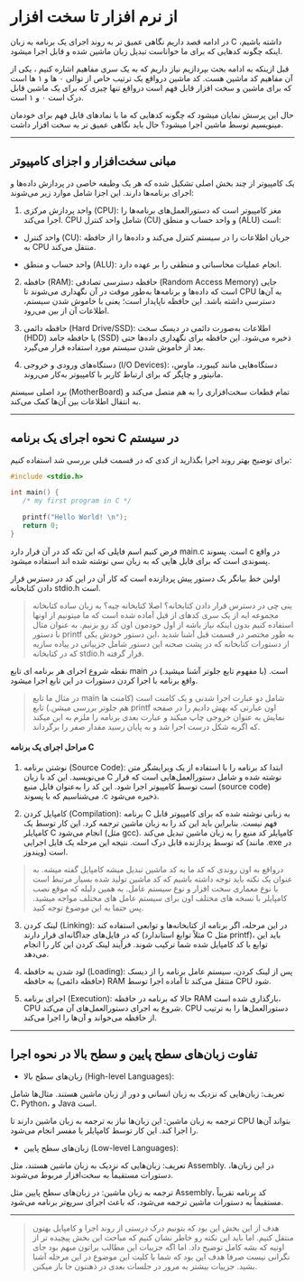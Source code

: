 # از نرم افزار تا سخت افزار

در ادامه قصد داریم نگاهی عمیق تر به روند اجرای یک برنامه 
به زبان C داشته باشیم، اینکه چگونه کدهایی که برای ما خواناست تبدیل زبان
ماشین شده و قابل اجرا میشود.

قبل ازینکه به ادامه بحث بپردازیم نیاز داریم که به یک سری 
مفاهیم اشاره کنیم ،‌ یکی از آن مفاهیم کد ماشین هست. کد ماشین درواقع یک 
ترتیب خاص از توالی ۰ ها و ۱ ها است که برای ماشین و سخت افزار قابل فهم 
است درواقع تنها چیزی که برای یک ماشین قابل درک است ۰ و ۱ است.

حال این پرسش نمایان میشود که چگونه کدهایی که ما با نمادهای قابل فهم برای خودمان مینویسیم توسط ماشین اجرا میشود؟ حال باید نگاهی عمیق تر به سخت افزار داشت.

---

## مبانی سخت‌افزار و اجزای کامپیوتر

یک کامپیوتر از چند بخش اصلی تشکیل شده که هر یک وظیفه خاصی در پردازش داده‌ها و اجرای برنامه‌ها دارند. این اجزا شامل موارد زیر می‌شوند:

1. واحد پردازش مرکزی (CPU): مغز کامپیوتر است که دستورالعمل‌های برنامه‌ها را اجرا می‌کند. CPU شامل واحد کنترل (CU) و واحد حساب و منطق (ALU) است:

 + واحد کنترل (CU): جریان اطلاعات را در سیستم کنترل می‌کند و داده‌ها را از حافظه به CPU منتقل می‌کند.

 + واحد حساب و منطق (ALU): انجام عملیات محاسباتی و منطقی را بر عهده دارد.


2. حافظه (RAM): حافظه دسترسی تصادفی (Random Access Memory) جایی است که داده‌ها و برنامه‌ها به‌طور موقت در آن نگهداری می‌شوند تا CPU به آن‌ها دسترسی داشته باشد. این حافظه ناپایدار است؛ یعنی با خاموش شدن سیستم، اطلاعات آن از بین می‌رود.


3. حافظه دائمی (Hard Drive/SSD): اطلاعات به‌صورت دائمی در دیسک سخت (HDD) یا حافظه جامد (SSD) ذخیره می‌شود. این حافظه برای نگهداری داده‌ها حتی بعد از خاموش شدن سیستم مورد استفاده قرار می‌گیرد.


4. دستگاه‌های ورودی و خروجی (I/O Devices): دستگاه‌هایی مانند کیبورد، ماوس، مانیتور و چاپگر که برای ارتباط کاربر با کامپیوتر به‌کار می‌روند.


برد اصلی سیستم (MotherBoard) تمام قطعات سخت‌افزاری را به هم متصل می‌کند و به انتقال اطلاعات بین آن‌ها کمک می‌کند.

---

## نحوه اجرای یک برنامه C در سیستم

برای توضیح بهتر روند اجرا بگذارید از کدی که در قسمت قبلی بررسی شد استفاده کنیم:

```c
#include <stdio.h>

int main() {
   /* my first program in C */

   printf("Hello World! \n");
   return 0;
}
```

فرض کنیم اسم فایلی که این تکه کد در آن قرار دارد main.c است. پسوند c در واقع پسوندی است که برای فایل هایی که به زبان سی نوشته شده اند استفاده میشود.

اولین خط بیانگر یک دستور پیش پردازنده است که کار آن در این کد در دسترس قرار دادن کتابخانه stdio.h است.

> ینی چی در دسترس قرار دادن کتابخانه؟ اصلا کتابخانه چیه؟
> به زبان ساده کتابخانه مجموعه ایه از یک سری کدهای از قبل 
> آماده شده است که ما میتونیم از اونها استفاده کنیم بدون اینکه نیاز باشه 
> از اول خودمون اون کد رو بزنیم. به عنوان مثال با دستور printf به طور 
> مختصر در قسمت قبل آشنا شدید ،‌این دستور خودش یکی از دستورات کتابخانه 
>  که در پشت صحنه این دستور شامل جزییاتی در پیاده سازیه که در 
> کتابخانه stdio.h قرار گرفته.

نقطه شروع اجرای هر برنامه ای تابع main است. (با مفهوم تابع جلوتر آشنا میشید.) در واقع برنامه با اجرا کردن دستورات در این تابع اجرا میشود.

> در مثال ما تابع main شامل دو عبارت اجرا شدنی و یک کامنت است (کامنت ها هم جلوتر بررسی میشن.) تابع printf اون عبارتی که بهش دادیم را در صفحه نمایش به عنوان خروجی چاپ میکند و عبارت بعدی برنامه را ملزم به این میکند که اگربه شکل درست اجرا شد و به پایان رسید مقدار صفر را برگرداند.


#### مراحل اجرای یک برنامه C 

1. نوشتن برنامه (Source Code): ابتدا کد برنامه را با استفاده از یک ویرایشگر متن می‌نویسید. این کد با زبان C نوشته شده و شامل دستورالعمل‌هایی است که قرار است توسط کامپیوتر اجرا شود. این کد را به‌عنوان فایل منبع (source code) می‌شناسیم که با پسوند .c ذخیره می‌شود.


2. کامپایل کردن (Compilation): برنامه C به زبانی نوشته شده که برای کامپیوتر قابل فهم نیست. بنابراین باید این کد را به زبان ماشین ترجمه کرد. این کار توسط یک کامپایلر C انجام می‌شود (مثل gcc). کامپایلر کد منبع را به زبان ماشین تبدیل می‌کند که توسط پردازنده قابل درک است. نتیجه این مرحله یک فایل اجرایی (مانند .exe در ویندوز) است.

> درواقع به اون روندی که کد ما به کد ماشین تبدیل میشه کامپایل گفته میشه.
> به عنوان یک نکته باید توجه داشته باشیم که کد ماشین تولید شده بسیار مرتبط است با نوع معماری سخت افزار و نوع سیستم عامل. به همین دلیله که موقع نصب کامپایلر با نسخه های مختلف اون برای سیستم عامل های مختلف مواجه میشید. پس حتما به این موضوع توجه کنید.

3. لینک کردن (Linking): در این مرحله، اگر برنامه از کتابخانه‌ها و توابعی استفاده کند که در فایل‌های جداگانه‌ای قرار دارند (مثلاً توابع استاندارد C مثل printf)، باید این توابع با کد کامپایل شده شما ترکیب شوند. فرآیند لینک کردن این کار را انجام می‌دهد.


4. لود شدن به حافظه (Loading): پس از لینک کردن، سیستم عامل برنامه را از دیسک (حافظه دائمی) به حافظه RAM منتقل می‌کند تا آماده اجرا توسط CPU شود.


5. اجرای برنامه (Execution): حالا که برنامه در حافظه RAM بارگذاری شده است، CPU شروع به اجرای دستورالعمل‌های آن می‌کند. CPU دستورالعمل‌ها را به ترتیب از حافظه می‌خواند و آن‌ها را اجرا می‌کند.

---

## تفاوت زبان‌های سطح پایین و سطح بالا در نحوه اجرا

+ زبان‌های سطح بالا (High-level Languages):

تعریف: زبان‌هایی که نزدیک به زبان انسانی و دور از زبان ماشین هستند. مثال‌ها شامل C، Python، و Java است.

ترجمه به زبان ماشین: این زبان‌ها نیاز به ترجمه به زبان ماشین دارند تا CPU بتواند آن‌ها را اجرا کند. این کار توسط کامپایلر یا مفسر انجام می‌شود.


+ زبان‌های سطح پایین (Low-level Languages):

تعریف: زبان‌هایی که نزدیک به زبان ماشین هستند، مثل Assembly. در این زبان‌ها، دستورات مستقیماً به سخت‌افزار مربوط می‌شوند.

ترجمه به زبان ماشین: در زبان‌های سطح پایین مثل Assembly، کد برنامه تقریباً مستقیماً به دستورات ماشین ترجمه می‌شود، که باعث اجرای سریع‌تر برنامه می‌شود.

 ---

> هدف از این بخش این بود که بتونیم درک درستی از روند اجرا و 
> کامپایل بهتون منتقل کنیم. اما باید این نکته رو خاطر نشان کنیم که مباحث 
> این بخش پیچیده تر از اونیه که بشه کامل توضیح داد. اما اگه جزییات این 
> مطالب براتون مبهم بود جای نگرانی نیست صرفا هدف این بود که شما با کلیت 
> این موضوع در این مرحله آشنا بشید. جزییات بیشتر به مرور در جلسات بعدی در 
> ذهنتون جا باز میکنن.

